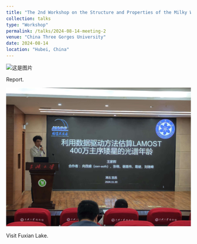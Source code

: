 ```yaml
---
title: "The 2nd Workshop on the Structure and Properties of the Milky Way and Nearby Galaxies"
collection: talks
type: "Workshop"
permalink: /talks/2024-08-14-meeting-2
venue: "China Three Gorges University"
date: 2024-08-14
location: "Hubei, China"
---
```


![这是图片](../images/threegorges/sanxia.jpg "tg")

Report.

![这是图片](../images/threegorges/report.jpg "tg")

Visit Fuxian Lake.   

